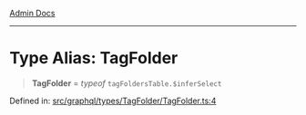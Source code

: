 [Admin Docs](/)

***

# Type Alias: TagFolder

> **TagFolder** = *typeof* `tagFoldersTable.$inferSelect`

Defined in: [src/graphql/types/TagFolder/TagFolder.ts:4](https://github.com/gautam-divyanshu/talawa-api/blob/de42235531e11387f0ad0479547630845dbc8b37/src/graphql/types/TagFolder/TagFolder.ts#L4)
